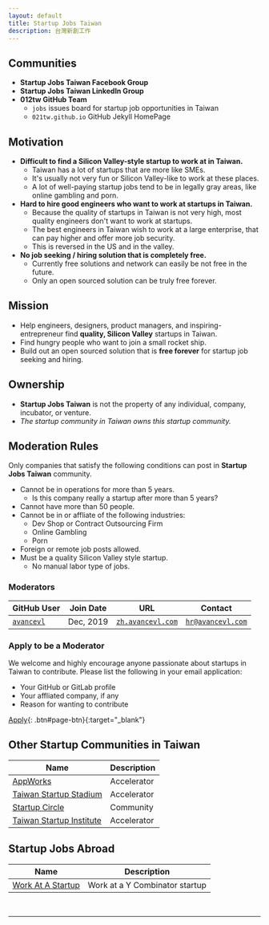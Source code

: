 ```yaml
---
layout: default
title: Startup Jobs Taiwan
description: 台灣新創工作
---
```


## Communities

* **Startup Jobs Taiwan Facebook Group**
* **Startup Jobs Taiwan LinkedIn Group**
* **012tw GitHub Team**
  * `jobs` issues board for startup job opportunities in Taiwan
  * `021tw.github.io` GitHub Jekyll HomePage

## Motivation

* **Difficult to find a Silicon Valley-style startup to work at in Taiwan.**
  * Taiwan has a lot of startups that are more like SMEs. 
  * It's usually not very fun or Silicon Valley-like to work at these places.
  * A lot of well-paying startup jobs tend to be in legally gray areas, like online gambling and porn.
* **Hard to hire good engineers who want to work at startups in Taiwan.**
  * Because the quality of startups in Taiwan is not very high, most quality engineers don't want to work at startups.
  * The best engineers in Taiwan wish to work at a large enterprise, that can pay higher and offer more job security.
  * This is reversed in the US and in the valley.
* **No job seeking / hiring solution that is completely free.**
  * Currently free solutions and network can easily be not free in the future.
  * Only an open sourced solution can be truly free forever.

## Mission

* Help engineers, designers, product managers, and inspiring-entrepreneur find **quality, Silicon Valley** startups in Taiwan.
* Find hungry people who want to join a small rocket ship.
* Build out an open sourced solution that is **free forever** for startup job seeking and hiring.

## Ownership

* **Startup Jobs Taiwan** is not the property of any individual, company, incubator, or venture.
* _The startup community in Taiwan owns this startup community._

## Moderation Rules

Only companies that satisfy the following conditions can post in **Startup Jobs Taiwan** community.

* Cannot be in operations for more than 5 years.
  * Is this company really a startup after more than 5 years?
* Cannot have more than 50 people.
* Cannot be in or affliate of the following industries:
  * Dev Shop or Contract Outsourcing Firm
  * Online Gambling
  * Porn
* Foreign or remote job posts allowed.
* Must be a quality Silicon Valley style startup.
  * No manual labor type of jobs.

### Moderators

| GitHub User | Join Date | URL | Contact |
| --- | --- | --- | --- |
| [`avancevl`](https://github.com/avancevl) | Dec, 2019 | [`zh.avancevl.com`](https://zh.avancevl.com) | [`hr@avancevl.com`](mailto:hr@avancevl.com) |

### Apply to be a Moderator

We welcome and highly encourage anyone passionate about startups in Taiwan to contribute. Please list the following in your email application:

* Your GitHub or GitLab profile
* Your affliated company, if any
* Reason for wanting to contribute

[Apply](mailto:stacktw@prontomail.com){: .btn#page-btn}{:target="_blank"}


## Other Startup Communities in Taiwan

| Name | Description |
| --- | --- |
| [AppWorks](https://appworks.tw/) | Accelerator |
| [Taiwan Startup Stadium](https://www.startupstadium.tw)| Accelerator |
| [Startup Circle](http://startup-circle.com.tw/) | Community |
| [Taiwan Startup Institute](https://www.tsi.center/) | Accelerator |

## Startup Jobs Abroad

| Name | Description |
| --- | --- |
| [Work At A Startup](https://www.workatastartup.com/) | Work at a Y Combinator startup |


<br>

---

<br>